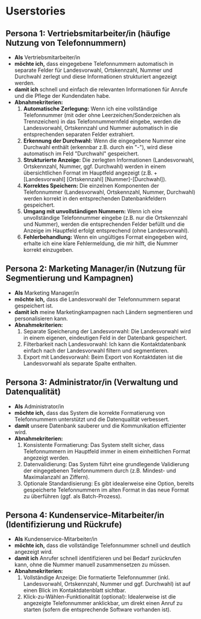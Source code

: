 # Userstories

## Persona 1: Vertriebsmitarbeiter/in (häufige Nutzung von Telefonnummern)
- **Als** Vertriebsmitarbeiter/in
- **möchte ich,** dass eingegebene Telefonnummern automatisch in separate Felder für Landesvorwahl, Ortskennzahl, Nummer und Durchwahl zerlegt und diese Informationen strukturiert angezeigt werden.
- **damit ich** schnell und einfach die relevanten Informationen für Anrufe und die Pflege der Kundendaten habe.
- **Abnahmekriterien:**
    1. **Automatische Zerlegung:** Wenn ich eine vollständige Telefonnummer (mit oder ohne Leerzeichen/Sonderzeichen als Trennzeichen) in das Telefonnummernfeld eingebe, werden die Landesvorwahl, Ortskennzahl und Nummer automatisch in die entsprechenden separaten Felder extrahiert.
    2. **Erkennung der Durchwahl:** Wenn die eingegebene Nummer eine Durchwahl enthält (erkennbar z.B. durch ein "-"), wird diese automatisch im Feld "Durchwahl" gespeichert.
    3. **Strukturierte Anzeige:** Die zerlegten Informationen (Landesvorwahl, Ortskennzahl, Nummer, ggf. Durchwahl) werden in einem übersichtlichen Format im Hauptfeld angezeigt (z.B. +[Landesvorwahl] [Ortskennzahl] [Nummer]-[Durchwahl]).
    4. **Korrektes Speichern:** Die einzelnen Komponenten der Telefonnummer (Landesvorwahl, Ortskennzahl, Nummer, Durchwahl) werden korrekt in den entsprechenden Datenbankfeldern gespeichert.
    5. **Umgang mit unvollständigen Nummern:** Wenn ich eine unvollständige Telefonnummer eingebe (z.B. nur die Ortskennzahl und Nummer), werden die entsprechenden Felder befüllt und die Anzeige im Hauptfeld erfolgt entsprechend (ohne Landesvorwahl).
    6. **Fehlerbehandlung:** Wenn ein ungültiges Format eingegeben wird, erhalte ich eine klare Fehlermeldung, die mir hilft, die Nummer korrekt einzugeben.

## Persona 2: Marketing Manager/in (Nutzung für Segmentierung und Kampagnen)
- **Als** Marketing Manager/in
- **möchte ich,** dass die Landesvorwahl der Telefonnummern separat gespeichert ist.
- **damit ich** meine Marketingkampagnen nach Ländern segmentieren und personalisieren kann.
- **Abnahmekriterien:**
    1. Separate Speicherung der Landesvorwahl: Die Landesvorwahl wird in einem eigenen, eindeutigen Feld in der Datenbank gespeichert.
    2. Filterbarkeit nach Landesvorwahl: Ich kann die Kontaktdatenbank einfach nach der Landesvorwahl filtern und segmentieren.
    3. Export mit Landesvorwahl: Beim Export von Kontaktdaten ist die Landesvorwahl als separate Spalte enthalten.

## Persona 3: Administrator/in (Verwaltung und Datenqualität)
- **Als** Administrator/in
- **möchte ich,** dass das System die korrekte Formatierung von Telefonnummern unterstützt und die Datenqualität verbessert.
- **damit** unsere Datenbank sauberer und die Kommunikation effizienter wird.
- **Abnahmekriterien:**
    1. Konsistente Formatierung: Das System stellt sicher, dass Telefonnummern im Hauptfeld immer in einem einheitlichen Format angezeigt werden.
    2. Datenvalidierung: Das System führt eine grundlegende Validierung der eingegebenen Telefonnummern durch (z.B. Mindest- und Maximalanzahl an Ziffern).
    3. Optionale Standardisierung: Es gibt idealerweise eine Option, bereits gespeicherte Telefonnummern im alten Format in das neue Format zu überführen (ggf. als Batch-Prozess).

## Persona 4: Kundenservice-Mitarbeiter/in (Identifizierung und Rückrufe)
- **Als** Kundenservice-Mitarbeiter/in
- **möchte ich,** dass die vollständige Telefonnummer schnell und deutlich angezeigt wird.
- **damit ich** Anrufer schnell identifizieren und bei Bedarf zurückrufen kann, ohne die Nummer manuell zusammensetzen zu müssen.
- **Abnahmekriterien:**
    1. Vollständige Anzeige: Die formatierte Telefonnummer (inkl. Landesvorwahl, Ortskennzahl, Nummer und ggf. Durchwahl) ist auf einen Blick im Kontaktdatenblatt sichtbar.
    2. Klick-zu-Wählen-Funktionalität (optional): Idealerweise ist die angezeigte Telefonnummer anklickbar, um direkt einen Anruf zu starten (sofern die entsprechende Software vorhanden ist).

